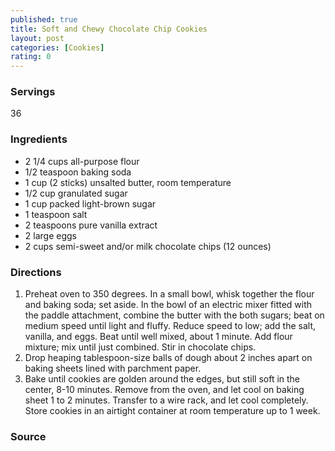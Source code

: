 ```yaml
---
published: true
title: Soft and Chewy Chocolate Chip Cookies
layout: post
categories: [Cookies]
rating: 0
---
```

### Servings
36

### Ingredients
- 2 1/4 cups all-purpose flour
- 1/2 teaspoon baking soda
- 1 cup (2 sticks) unsalted butter, room temperature
- 1/2 cup granulated sugar
- 1 cup packed light-brown sugar
- 1 teaspoon salt
- 2 teaspoons pure vanilla extract
- 2 large eggs
- 2 cups semi-sweet and/or milk chocolate chips (12 ounces)

### Directions
1. Preheat oven to 350 degrees.  In a small bowl, whisk together the flour and baking soda; set aside.  In the bowl of an electric mixer fitted with the paddle attachment, combine the butter with the both sugars;  beat on medium speed until light and fluffy.  Reduce speed to low; add the salt, vanilla, and eggs.  Beat until well mixed, about 1 minute. Add flour mixture; mix until just combined.  Stir in chocolate chips.
2. Drop heaping tablespoon-size balls of dough about 2 inches apart on baking sheets lined with parchment paper.
3. Bake until cookies are golden around the edges, but still soft in the center, 8-10 minutes.  Remove from the oven, and let cool on baking sheet 1 to 2 minutes.  Transfer to a wire rack, and let cool completely.  Store cookies in an airtight container at room temperature up to 1 week.

### Source

